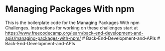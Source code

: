 # Managing Packages With npm

This is the boilerplate code for the Managing Packages With npm Challenges. Instructions for working on these challenges start at https://www.freecodecamp.org/learn/back-end-development-and-apis/managing-packages-with-npm/
#   B a c k - E n d - D e v e l o p m e n t - a n d - A P I s  
 #   B a c k - E n d - D e v e l o p m e n t - a n d - A P I s  
 